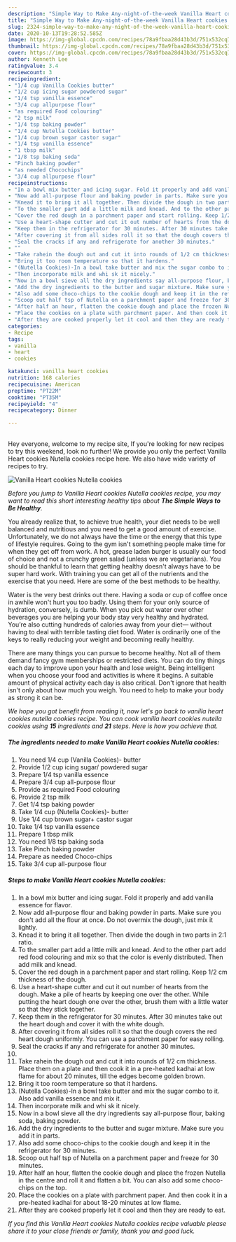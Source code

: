 ```yaml
---
description: "Simple Way to Make Any-night-of-the-week Vanilla Heart cookies Nutella cookies"
title: "Simple Way to Make Any-night-of-the-week Vanilla Heart cookies Nutella cookies"
slug: 2324-simple-way-to-make-any-night-of-the-week-vanilla-heart-cookies-nutella-cookies
date: 2020-10-13T19:28:52.585Z
image: https://img-global.cpcdn.com/recipes/78a9fbaa28d43b3d/751x532cq70/vanilla-heart-cookies-nutella-cookies-recipe-main-photo.jpg
thumbnail: https://img-global.cpcdn.com/recipes/78a9fbaa28d43b3d/751x532cq70/vanilla-heart-cookies-nutella-cookies-recipe-main-photo.jpg
cover: https://img-global.cpcdn.com/recipes/78a9fbaa28d43b3d/751x532cq70/vanilla-heart-cookies-nutella-cookies-recipe-main-photo.jpg
author: Kenneth Lee
ratingvalue: 3.4
reviewcount: 3
recipeingredient:
- "1/4 cup Vanilla Cookies butter"
- "1/2 cup icing sugar powdered sugar"
- "1/4 tsp vanilla essence"
- "3/4 cup allpurpose flour"
- "as required Food colouring"
- "2 tsp milk"
- "1/4 tsp baking powder"
- "1/4 cup Nutella Cookies butter"
- "1/4 cup brown sugar castor sugar"
- "1/4 tsp vanilla essence"
- "1 tbsp milk"
- "1/8 tsp baking soda"
- "Pinch baking powder"
- "as needed Chocochips"
- "3/4 cup allpurpose flour"
recipeinstructions:
- "In a bowl mix butter and icing sugar. Fold it properly and add vanilla essence for flavor."
- "Now add all-purpose flour and baking powder in parts. Make sure you don&#39;t add all the flour at once. Do not overmix the dough, just mix it lightly."
- "Knead it to bring it all together. Then divide the dough in two parts in 2:1 ratio."
- "To the smaller part add a little milk and knead. And to the other part add red food colouring and mix so that the color is evenly distributed. Then add milk and knead."
- "Cover the red dough in a parchment paper and start rolling. Keep 1/2 cm thickness of the dough."
- "Use a heart-shape cutter and cut it out number of hearts from the dough. Make a pile of hearts by keeping one over the other. While putting the heart dough one over the other, brush them with a little water so that they stick together."
- "Keep them in the refrigerator for 30 minutes. After 30 minutes take out the heart dough and cover it with the white dough."
- "After covering it from all sides roll it so that the dough covers the red heart dough uniformly. You can use a parchment paper for easy rolling."
- "Seal the cracks if any and refrigerate for another 30 minutes."
- ""
- "Take rahein the dough out and cut it into rounds of 1/2 cm thickness. Place them on a plate and then cook it in a pre-heated kadhai at low flame for about 20 minutes, till the edges become golden brown."
- "Bring it too room temperature so that it hardens."
- "(Nutella Cookies)-In a bowl take butter and mix the sugar combo to it. Also add vanilla essence and mix it."
- "Then incorporate milk and whi sk it nicely."
- "Now in a bowl sieve all the dry ingredients say all-purpose flour, baking soda, baking powder."
- "Add the dry ingredients to the butter and sugar mixture. Make sure you add it in parts."
- "Also add some choco-chips to the cookie dough and keep it in the refrigerator for 30 minutes."
- "Scoop out half tsp of Nutella on a parchment paper and freeze for 30 minutes."
- "After half an hour, flatten the cookie dough and place the frozen Nutella in the centre and roll it and flatten a bit. You can also add some choco-chips on the top."
- "Place the cookies on a plate with parchment paper. And then cook it in a pre-heated kadhai for about 18-20 minutes at low flame."
- "After they are cooked properly let it cool and then they are ready to eat."
categories:
- Recipe
tags:
- vanilla
- heart
- cookies

katakunci: vanilla heart cookies 
nutrition: 168 calories
recipecuisine: American
preptime: "PT22M"
cooktime: "PT35M"
recipeyield: "4"
recipecategory: Dinner

---
```

<br>
Hey everyone, welcome to my recipe site, If you're looking for new recipes to try this weekend, look no further! We provide you only the perfect Vanilla Heart cookies Nutella cookies recipe here. We also have wide variety of recipes to try.
<br>


![Vanilla Heart cookies Nutella cookies](https://img-global.cpcdn.com/recipes/78a9fbaa28d43b3d/751x532cq70/vanilla-heart-cookies-nutella-cookies-recipe-main-photo.jpg)

<i>Before you jump to Vanilla Heart cookies Nutella cookies recipe, you may want to read this short interesting healthy tips about <strong>The Simple Ways to Be Healthy</strong>.</i>

You already realize that, to achieve true health, your diet needs to be well balanced and nutritious and you need to get a good amount of exercise. Unfortunately, we do not always have the time or the energy that this type of lifestyle requires. Going to the gym isn't something people make time for when they get off from work. A hot, grease laden burger is usually our food of choice and not a crunchy green salad (unless we are vegetarians). You should be thankful to learn that getting healthy doesn't always have to be super hard work. With training you can get all of the nutrients and the exercise that you need. Here are some of the best methods to be healthy.

Water is the very best drinks out there. Having a soda or cup of coffee once in awhile won't hurt you too badly. Using them for your only source of hydration, conversely, is dumb. When you pick out water over other beverages you are helping your body stay very healthy and hydrated. You’re also cutting hundreds of calories away from your diet— without having to deal with terrible tasting diet food. Water is ordinarily one of the keys to really reducing your weight and becoming really healthy.

There are many things you can pursue to become healthy. Not all of them demand fancy gym memberships or restricted diets. You can do tiny things each day to improve upon your health and lose weight. Being intelligent when you choose your food and activities is where it begins. A suitable amount of physical activity each day is also critical. Don't ignore that health isn't only about how much you weigh. You need to help to make your body as strong it can be. 


<i>We hope you got benefit from reading it, now let's go back to vanilla heart cookies nutella cookies recipe. You can cook vanilla heart cookies nutella cookies using <strong>15</strong> ingredients and <strong>21</strong> steps. Here is how you achieve that.
</i>

##### The ingredients needed to make Vanilla Heart cookies Nutella cookies:

1. You need 1/4 cup (Vanilla Cookies)- butter
1. Provide 1/2 cup icing sugar/ powdered sugar
1. Prepare 1/4 tsp vanilla essence
1. Prepare 3/4 cup all-purpose flour
1. Provide as required Food colouring
1. Provide 2 tsp milk
1. Get 1/4 tsp baking powder
1. Take 1/4 cup (Nutella Cookies)- butter
1. Use 1/4 cup brown sugar+ castor sugar
1. Take 1/4 tsp vanilla essence
1. Prepare 1 tbsp milk
1. You need 1/8 tsp baking soda
1. Take Pinch baking powder
1. Prepare as needed Choco-chips
1. Take 3/4 cup all-purpose flour


##### Steps to make Vanilla Heart cookies Nutella cookies:

1. In a bowl mix butter and icing sugar. Fold it properly and add vanilla essence for flavor.
1. Now add all-purpose flour and baking powder in parts. Make sure you don&#39;t add all the flour at once. Do not overmix the dough, just mix it lightly.
1. Knead it to bring it all together. Then divide the dough in two parts in 2:1 ratio.
1. To the smaller part add a little milk and knead. And to the other part add red food colouring and mix so that the color is evenly distributed. Then add milk and knead.
1. Cover the red dough in a parchment paper and start rolling. Keep 1/2 cm thickness of the dough.
1. Use a heart-shape cutter and cut it out number of hearts from the dough. Make a pile of hearts by keeping one over the other. While putting the heart dough one over the other, brush them with a little water so that they stick together.
1. Keep them in the refrigerator for 30 minutes. After 30 minutes take out the heart dough and cover it with the white dough.
1. After covering it from all sides roll it so that the dough covers the red heart dough uniformly. You can use a parchment paper for easy rolling.
1. Seal the cracks if any and refrigerate for another 30 minutes.
1. 
1. Take rahein the dough out and cut it into rounds of 1/2 cm thickness. Place them on a plate and then cook it in a pre-heated kadhai at low flame for about 20 minutes, till the edges become golden brown.
1. Bring it too room temperature so that it hardens.
1. (Nutella Cookies)-In a bowl take butter and mix the sugar combo to it. Also add vanilla essence and mix it.
1. Then incorporate milk and whi sk it nicely.
1. Now in a bowl sieve all the dry ingredients say all-purpose flour, baking soda, baking powder.
1. Add the dry ingredients to the butter and sugar mixture. Make sure you add it in parts.
1. Also add some choco-chips to the cookie dough and keep it in the refrigerator for 30 minutes.
1. Scoop out half tsp of Nutella on a parchment paper and freeze for 30 minutes.
1. After half an hour, flatten the cookie dough and place the frozen Nutella in the centre and roll it and flatten a bit. You can also add some choco-chips on the top.
1. Place the cookies on a plate with parchment paper. And then cook it in a pre-heated kadhai for about 18-20 minutes at low flame.
1. After they are cooked properly let it cool and then they are ready to eat.


<i>If you find this Vanilla Heart cookies Nutella cookies recipe valuable please share it to your close friends or family, thank you and good luck.</i>
